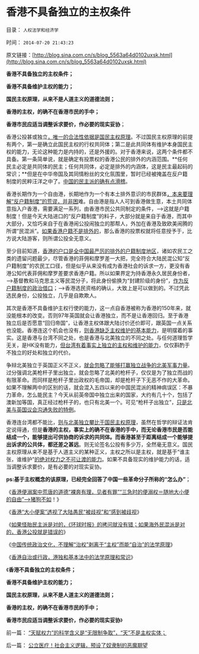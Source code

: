 # 香港不具备独立的主权条件

目录： `人权法学和经济学` 

时间： `2014-07-20 21:43:23` 

原文链接：[http://blog.sina.com.cn/s/blog_5563a64d0102uxsk.html](http://blog.sina.com.cn/s/blog_5563a64d0102uxsk.html)

**香港不具备独立的主权条件；**

**香港不具备维护主权的能力；**

**国民主权原理，从来不是人道主义的道德法则；**

**香港的主权，的确不在香港市民的手中；**

**香港市民应适当调整诉求要价，作必要的现实妥协**；

香港公投甚或独立[，唯一的合法性依据是国民主权原理](../../../2011/1/7/国民主权原理和主权管理者；.md)。不过国民主权原理的前提有两个，第一是确立此国民主权的行权共同体；第二是此共同体有维护本身国民主权的能力，无论这种能力是内持的，还是外援的。对于香港来说，这两个条件都不具备。第一条简单说，就是确定有投票权的香港公民的排外的内涵范围。**任何民主必定是共同体的民主；任何共同体，必定是排外的内涵体，这是民主最起码的常识；**但是在中华帝国及其同情粉丝的文化氛围里，暂时已经被掩盖在反户籍制度的民粹汪洋之中了。[中国的民主派的确有点滑稽](../../../2010/3/6/为户籍制度正名，是民主启蒙的关键一环.md)。

香港长期作为一个自由港，长期地作为一个有本土排外意识的市民群体[，本来要理解“反户籍制度”的荒谬，并非困](../../../2010/3/5/户籍制度即市政自治权是民主社会的基石.md)难。自由港是指人人可到香港做生意，本土共同体意指入户香港，需要满足一系列，由香港市民公共同制定的条件，——>这就是户籍制度！但是今天大陆进口的“反户籍制度”的料子，大部分就是来自于香港，而其中大部分，又恰巧来自于在香港闹公投闹独立的那帮人，外加在香港及致欧美闹腾的所谓“民混派”。[如果香港户籍不是排外的](../../../2013/2/6/契约必定排外，不排外不成为契约.md)，那么香港的投票权就将任意授予于，比方说大陆游客，则所谓公投全无意义。

至少目前知道，[香港的户口是全中国最严厉的排外的户籍制度地区](../../../2010/3/6/没有任何民主进步，是需要牺牲城市居民族群的利益；.md)，诸如农民工之类的遗留问题最少，尽管香港的菲佣和摩罗差一大把，完全符合大陆民混公知“反户籍制度”的农民工口径，但是似乎从来没有成为香港社会的诉求一方，更没有香港公知代表菲佣和摩罗差要求香港户籍。所以如果界定为持香港永久居民身份者，——>基督教和马克思主义等民混分子，将此身份偷换为“封建阶级的身份”，[作为反户籍制度的政治借口](../../../2012/3/4/为什么户籍制度背后的地方福利是私有财产PrivateRight？.md)；——>香港选民资格的确认，大致上是可以做到的。不过凭此选民身份，公投独立，几乎是自欺欺人。

其次是香港不具备维护主权行使的能力，这一点自香港被称为香港的150年来，就没能根本的改变。否则97年英国就会让香港独立，而不是让香港回归。至于香港独立后是否愿意“回归帝国”，让香港主权体跟大陆讨价还价即可，跟英国一点关系也没能。香港连这个机会也没有，[则香港缺乏主权维护的基本能力](../../../2014/7/2/《环球时报》确实拷问了香港公投：什么是真正的民主？.md)，是明摆着的事实。这是香港与台湾不同之处，也是香港与北美独立的不同之处。与任何道理哲学无关，是HK没有能力，[但台湾有着事实上独立的主权和维护的能力](../../../2009/10/1/武力攻台之弊.md)，仅仅斟酌于不独立的好处和独立的代价。

争辩北美独立于英国正义不正义，[就会忽略了能够打赢独立战争的北美军事力量](../../../2008/3/22/《爱国者》后谈北美独立战争的政治经济外交军事史.md)。过分强调北美枪杆子里出独立，就会忽略了北美的枪杆子，仅仅是为了独立而战的有限革命。而同样是枪杆子里出政权的毛帝国，却是枪杆子下无恶不作的大革命。如果不理解两中的区别的话，就会混入五四以来的中国民混派的精神病误区：不暴力革命，怎么能民主？今天从前英帝国中独立出来的国家，大约有几十个，包括了澳新加等国，真正经过枪杆子的，也只有北美一个。可见“枪杆子出独立”，[只是北美与英国议会沟通失败的特例](../../../2014/5/6/英国反走私战争，北美的黑社会走私，爱国者及独立战争.md)。

香港连台湾都不能比，[则与北美独立攀比于国民主权原理](../../../2011/5/8/北美独立战争英国真的万恶不赦吗？.md)，虽然在哲学的辩证法肯定说得通，但是**香港的主权，事实上的确不在香港的手中，而无论香港市民是否能结成一个，能够提出可供协商的诉求的共同体。而香港甚至于距离结成一个能够提出诉求的公共体，都还差之甚远**。则无论签名公投有多少万，全然毫无意义。国民主权原理从来不是基于人道主义的某种正义，主权之所以是主权，就是基于“谁主张，谁维护”[的绝对权力之不可让渡的能力](../../../2013/8/19/什么是inalienable不可让渡的权力？《利维坦》中的《国际歌》.md)。如果不具备现实的维护能力的话，适当调整诉求要价，是有必要的对现实妥协。

**ps:基于主权概念的该原理，已经完全回答了中国一些革命分子所称的“怎么办”**；

《[香港便溺案中荒唐的道德“裸奔有理，见者有罪”“三急时的便溺权＝随地大小便的自由”——>猪狗不如](../../../2014/4/24/“裸奔有理，见者有罪”的维权，猪狗不如的“便溺自由”.md)！》

《[香港“大小便案”透视了大陆愚民“被歧视”和“感到被歧视](../../../2014/5/12/香港“随地大小便起哄案”是大陆公知的集体丑闻；.md)》

《[如果怪胎民主派是对的，《环球时报》的拷问就没有错；如果海外民混派是对的，香港公投就是错误的](../../../2014/7/2/《环球时报》确实拷问了香港公投：什么是真正的民主？.md)》

《[中国传统政治文化，不理解“治权”剥离于“主权”而能“自治”的法学原理](../../../2014/7/7/香港如果真的是一个自由港，香港经济体系就不会崩溃；.md)》

《[香港自治或行政，港独和基本法中的法学原理和常识](../../../2014/7/11/香港自治或行政，港独和基本法中的法学原理和常识；.md)》

《**香港不具备独立的主权条件；**

**香港不具备维护主权的能力；**

**国民主权原理，从来不是人道主义的道德法则；**

**香港的主权，的确不在香港市民的手中；**

**香港市民应适当调整诉求要价，作必要的现实妥协**》

前一篇： [“天赋权力”的科学含义是“无限制争取”，“天”不是主权实体；](../../../2014/8/5/“天赋权力”的科学含义是“无限制争取”，“天”不是主权实体；.md)

后一篇： [公立医疗！社会主义逻辑，预设了奴隶制的恶魔期望](../../../2014/7/20/公立医疗！社会主义逻辑，预设了奴隶制的恶魔期望.md)

